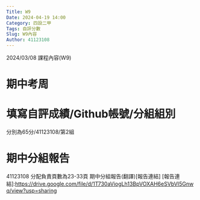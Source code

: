 ```yaml
---
Title: W9
Date: 2024-04-19 14:00
Category: 四設二甲
Tags: 自評分數
Slug: W9內容
Author: 41123108
---
```


2024/03/08 課程內容(W9)

<!-- PELICAN_END_SUMMARY -->

# 期中考周

# 填寫自評成績/Github帳號/分組組別
分別為65分/41123108/第2組

# 期中分組報告
41123108 分配負責頁數為23-33頁
期中分組報告(翻譯)[報告連結]
[報告連結]:https://drive.google.com/file/d/1T730aViogLh13BpVOXAH6eSVbVI5Gnwq/view?usp=sharing